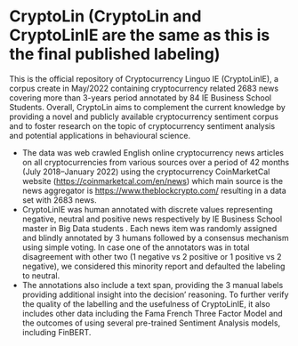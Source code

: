 # CryptoLin (CryptoLin and CryptoLinIE are the same as this is the final published labeling)

This is the official repository of Cryptocurrency Linguo IE (CryptoLinIE), a corpus create in May/2022 containing cryptocurrency related 2683 news covering more than 3-years period annotated by 84 IE Business School Students. Overall, CryptoLin aims to complement the current knowledge by providing a novel and publicly available cryptocurrency sentiment corpus and to foster research on the topic of cryptocurrency sentiment analysis and potential applications in behavioural science.

* The data was web crawled English online cryptocurrency news articles on all cryptocurrencies from various sources over a period of 42 months (July 2018–January 2022) using the cryptocurrency CoinMarketCal website (https://coinmarketcal.com/en/news) which main source is the news aggregator is https://www.theblockcrypto.com/ resulting in a data set with 2683 news.
* CryptoLinIE was human annotated with discrete values representing negative, neutral and positive news respectively by IE Business School master in Big Data students . Each news item was randomly assigned and blindly annotated by 3 humans followed by a consensus mechanism using simple voting. In case one of the annotators was in total disagreement with other two (1 negative vs 2 positive or 1 positive vs 2 negative), we considered this minority report and defaulted the labeling to neutral. 
* The annotations also include a text span, providing the 3 manual labels providing additional insight into the decision’ reasoning. To further verify the quality of the labelling and the usefulness of CryptoLinIE, it also includes other data including the Fama French Three Factor Model and the outcomes of using several pre-trained Sentiment Analysis models, including FinBERT.  

